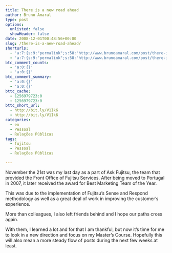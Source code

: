 ```yaml
---
title: There is a new road ahead
author: Bruno Amaral
type: post
options:
  unlisted: false
  showHeader: false
date: 2008-12-01T00:48:56+00:00
slug: /there-is-a-new-road-ahead/
shorturls:
  - 'a:7:{s:9:"permalink";s:58:"http://www.brunoamaral.com/post/there-is-a-new-road-ahead/";s:7:"tinyurl";s:25:"http://tinyurl.com/derfg9";s:4:"isgd";s:17:"http://is.gd/pGAp";s:5:"bitly";s:19:"http://bit.ly/nW9yL";s:5:"snipr";s:22:"http://snipr.com/ev6z4";s:5:"snurl";s:22:"http://snurl.com/ev6z4";s:7:"snipurl";s:24:"http://snipurl.com/ev6z4";}'
  - 'a:7:{s:9:"permalink";s:58:"http://www.brunoamaral.com/post/there-is-a-new-road-ahead/";s:7:"tinyurl";s:25:"http://tinyurl.com/derfg9";s:4:"isgd";s:17:"http://is.gd/pGAp";s:5:"bitly";s:19:"http://bit.ly/nW9yL";s:5:"snipr";s:22:"http://snipr.com/ev6z4";s:5:"snurl";s:22:"http://snurl.com/ev6z4";s:7:"snipurl";s:24:"http://snipurl.com/ev6z4";}'
btc_comment_counts:
  - 'a:0:{}'
  - 'a:0:{}'
btc_comment_summary:
  - 'a:0:{}'
  - 'a:0:{}'
bttc_cache:
  - 1256979723:0
  - 1256979723:0
bttc_short_url:
  - http://bit.ly/V1Ik6
  - http://bit.ly/V1Ik6
categories:
  - en
  - Pessoal
  - Relações Públicas
tags:
  - fujitsu
  - Pessoal
  - Relações Públicas

---
```

November the 21st was my last day as a part of Ask Fujitsu, the team that provided the Front Office of Fujitsu Services. After being moved to Portugal in 2007, it later received the award for Best Marketing Team of the Year.

This was due to the implementation of Fujitsu&#8217;s Sense and Respond methodology as well as a great deal of work in improving the customer&#8217;s experience.

More than colleagues, I also left friends behind and I hope our paths cross again.

With them, I learned a lot and for that I am thankful, but now it&#8217;s time for me to look in a new direction and focus on my Master&#8217;s Course. Hopefully this will also mean a more steady flow of posts during the next few weeks at least.